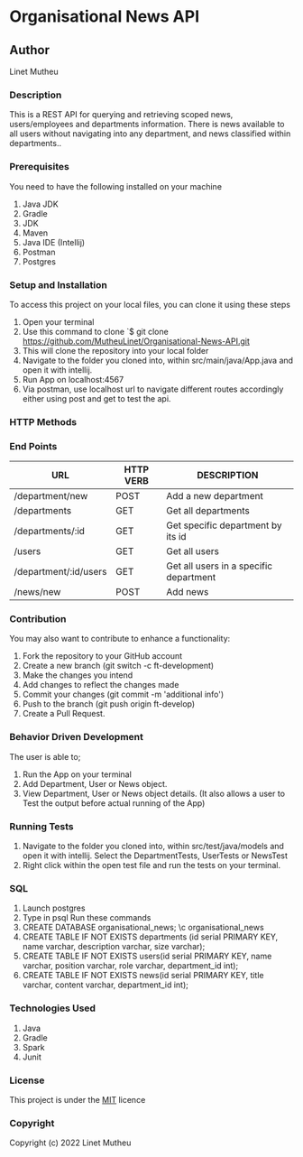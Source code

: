 # Organisational News API

## Author

Linet Mutheu

### Description

This is a REST API for querying and retrieving scoped news, users/employees and departments information. There is news available to all users without navigating into any department, and news classified within departments..

### Prerequisites

You need to have the following installed on your machine

1. Java JDK
2. Gradle
3. JDK
4. Maven
5. Java IDE (Intellij)
6. Postman
7. Postgres

### Setup and Installation
To access this project on your local files, you can clone it using these steps

1. Open your terminal
2. Use this command to clone `$ git clone
   https://github.com/MutheuLinet/Organisational-News-API.git
3. This will clone the repository into your local folder
4. Navigate to the folder you cloned into, within src/main/java/App.java and open it with intellij.
5. Run App on localhost:4567
6. Via postman, use localhost url to navigate different routes accordingly either using post and get to test the api.

### HTTP Methods
### End Points
| URL                   | HTTP VERB   | DESCRIPTION                            |
|-----------------------|-------------|----------------------------------------|
| /department/new       | POST        | Add a new department                   |
| /departments          | GET         | Get all departments                    |
| /departments/:id      | GET         | Get specific department by its id      |
| /users                | GET         | Get all users                          |
| /department/:id/users | GET         | Get all users in a specific department |
| /news/new             | POST        | Add news                               |


### Contribution
You may also want to contribute to enhance a functionality:
1. Fork the repository to your GitHub account
2. Create a new branch (git switch -c ft-development)
3. Make the changes you intend
4. Add changes to reflect the changes made
5. Commit your changes (git commit -m 'additional info')
6. Push to the branch (git push origin ft-develop)
7. Create a Pull Request.

### Behavior Driven Development
The user is able to;
1. Run the App on your terminal
2. Add Department, User or News object.
3. View Department, User or News object details.
   (It also allows a user to Test the output before actual running of the App)

### Running Tests
1. Navigate to the folder you cloned into, within src/test/java/models and open it with intellij. Select the DepartmentTests, UserTests or NewsTest
2. Right click within the open test file and run the tests on your terminal.

### SQL
1. Launch postgres
2. Type in psql
   Run these commands
3. CREATE DATABASE organisational_news;
   \c organisational_news
4. CREATE TABLE IF NOT EXISTS departments (id serial PRIMARY KEY, name varchar, description varchar, size varchar);
5. CREATE TABLE IF NOT EXISTS users(id serial PRIMARY KEY, name varchar, position varchar, role varchar, department_id int);
6. CREATE TABLE IF NOT EXISTS news(id serial PRIMARY KEY, title varchar, content varchar, department_id int);


### Technologies Used
1. Java
2. Gradle
3. Spark
4. Junit

### License
This project is under the [MIT](LICENSE) licence

### Copyright
Copyright (c) 2022 Linet Mutheu
